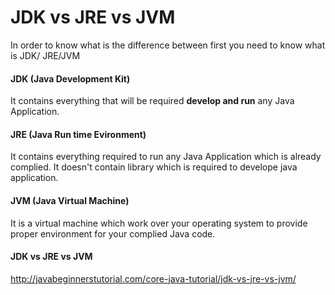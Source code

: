# JDK vs JRE vs JVM
In order to know what is the difference between first you need to know what is JDK/ JRE/JVM

#### JDK (Java Development Kit)
It contains everything that will be required **develop and run** any Java Application.

#### JRE (Java Run time Evironment)
It contains everything required to run any Java Application which is already complied. It doesn't contain library which is required to develope java application.

#### JVM (Java Virtual Machine)
It is a virtual machine which work over your operating system to provide proper environment for your complied Java code.

#### JDK vs JRE vs JVM

http://javabeginnerstutorial.com/core-java-tutorial/jdk-vs-jre-vs-jvm/
